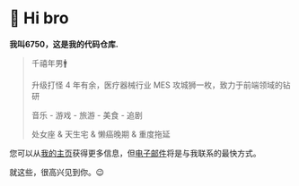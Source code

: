 # 👋 Hi bro



**我叫6750，这是我的代码仓库.**

> 千禧年男🚹
> 
> 升级打怪 4 年有余，医疗器械行业 MES 攻城狮一枚，致力于前端领域的钻研
> 
> 音乐 - 游戏 - 旅游 - 美食 - 追剧
> 
> 处女座 & 天生宅 & 懒癌晚期 & 重度拖延


您可以从[我的主页](https://yuanjunjie.top/)获得更多信息，但[电子邮件](3052971491@qq.com)将是与我联系的最快方式。

就这些，很高兴见到你。😉
